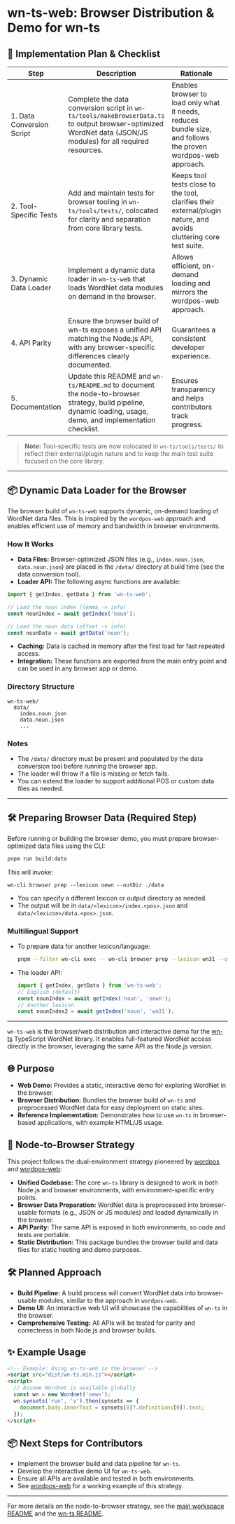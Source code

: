 # wn-ts-web: Browser Distribution & Demo for wn-ts

## 🚧 Implementation Plan & Checklist

| Step | Description | Rationale | Status |
|------|-------------|-----------|--------|
| 1. Data Conversion Script | Complete the data conversion script in `wn-ts/tools/makeBrowserData.ts` to output browser-optimized WordNet data (JSON/JS modules) for all required resources. | Enables browser to load only what it needs, reduces bundle size, and follows the proven wordpos-web approach. | Pending |
| 2. Tool-Specific Tests | Add and maintain tests for browser tooling in `wn-ts/tools/tests/`, colocated for clarity and separation from core library tests. | Keeps tool tests close to the tool, clarifies their external/plugin nature, and avoids cluttering core test suite. | In Progress |
| 3. Dynamic Data Loader | Implement a dynamic data loader in `wn-ts-web` that loads WordNet data modules on demand in the browser. | Allows efficient, on-demand loading and mirrors the wordpos-web approach. | Complete |
| 4. API Parity | Ensure the browser build of wn-ts exposes a unified API matching the Node.js API, with any browser-specific differences clearly documented. | Guarantees a consistent developer experience. | Pending |
| 5. Documentation | Update this README and `wn-ts/README.md` to document the node-to-browser strategy, build pipeline, dynamic loading, usage, demo, and implementation checklist. | Ensures transparency and helps contributors track progress. | Ongoing |

> **Note:** Tool-specific tests are now colocated in `wn-ts/tools/tests/` to reflect their external/plugin nature and to keep the main test suite focused on the core library.

---

## 📦 Dynamic Data Loader for the Browser

The browser build of `wn-ts-web` supports dynamic, on-demand loading of WordNet data files. This is inspired by the `wordpos-web` approach and enables efficient use of memory and bandwidth in browser environments.

### How It Works
- **Data Files:** Browser-optimized JSON files (e.g., `index.noun.json`, `data.noun.json`) are placed in the `/data/` directory at build time (see the data conversion tool).
- **Loader API:** The following async functions are available:

```ts
import { getIndex, getData } from 'wn-ts-web';

// Load the noun index (lemma -> info)
const nounIndex = await getIndex('noun');

// Load the noun data (offset -> info)
const nounData = await getData('noun');
```

- **Caching:** Data is cached in memory after the first load for fast repeated access.
- **Integration:** These functions are exported from the main entry point and can be used in any browser app or demo.

### Directory Structure
```
wn-ts-web/
  data/
    index.noun.json
    data.noun.json
    ...
```

### Notes
- The `/data/` directory must be present and populated by the data conversion tool before running the browser app.
- The loader will throw if a file is missing or fetch fails.
- You can extend the loader to support additional POS or custom data files as needed.

---

## 🛠 Preparing Browser Data (Required Step)

Before running or building the browser demo, you must prepare browser-optimized data files using the CLI:

```sh
pnpm run build:data
```
This will invoke:
```
wn-cli browser prep --lexicon oewn --outDir ./data
```
- You can specify a different lexicon or output directory as needed.
- The output will be in `data/<lexicon>/index.<pos>.json` and `data/<lexicon>/data.<pos>.json`.

### Multilingual Support
- To prepare data for another lexicon/language:
  ```sh
  pnpm --filter wn-cli exec -- wn-cli browser prep --lexicon wn31 --outDir ./data
  ```
- The loader API:
  ```js
  import { getIndex, getData } from 'wn-ts-web';
  // English (default)
  const nounIndex = await getIndex('noun', 'oewn');
  // Another lexicon
  const nounIndex2 = await getIndex('noun', 'wn31');
  ```

---

`wn-ts-web` is the browser/web distribution and interactive demo for the [wn-ts](../wn-ts/README.md) TypeScript WordNet library. It enables full-featured WordNet access directly in the browser, leveraging the same API as the Node.js version.

## 🌐 Purpose
- **Web Demo:** Provides a static, interactive demo for exploring WordNet in the browser.
- **Browser Distribution:** Bundles the browser build of `wn-ts` and preprocessed WordNet data for easy deployment on static sites.
- **Reference Implementation:** Demonstrates how to use `wn-ts` in browser-based applications, with example HTML/JS usage.

## 🚀 Node-to-Browser Strategy
This project follows the dual-environment strategy pioneered by [wordpos](../wordpos/README.md) and [wordpos-web](../wordpos-web/README.md):

- **Unified Codebase:** The core `wn-ts` library is designed to work in both Node.js and browser environments, with environment-specific entry points.
- **Browser Data Preparation:** WordNet data is preprocessed into browser-usable formats (e.g., JSON or JS modules) and loaded dynamically in the browser.
- **API Parity:** The same API is exposed in both environments, so code and tests are portable.
- **Static Distribution:** This package bundles the browser build and data files for static hosting and demo purposes.

## 🛠️ Planned Approach
- **Build Pipeline:** A build process will convert WordNet data into browser-usable modules, similar to the approach in `wordpos-web`.
- **Demo UI:** An interactive web UI will showcase the capabilities of `wn-ts` in the browser.
- **Comprehensive Testing:** All APIs will be tested for parity and correctness in both Node.js and browser builds.

## ✨ Example Usage
```html
<!-- Example: Using wn-ts-web in the browser -->
<script src="dist/wn-ts.min.js"></script>
<script>
  // Assume Wordnet is available globally
  const wn = new Wordnet('oewn');
  wn.synsets('run', 'v').then(synsets => {
    document.body.innerText = synsets[0]?.definitions[0]?.text;
  });
</script>
```

## 📦 Next Steps for Contributors
- Implement the browser build and data pipeline for `wn-ts`.
- Develop the interactive demo UI for `wn-ts-web`.
- Ensure all APIs are available and tested in both environments.
- See [wordpos-web](../wordpos-web/README.md) for a working example of this strategy.

---

For more details on the node-to-browser strategy, see the [main workspace README](../README.md) and the [wn-ts README](../wn-ts/README.md).

